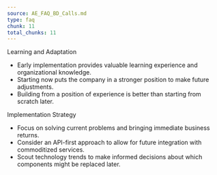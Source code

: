 ```yaml
---
source: AE_FAQ_BD_Calls.md
type: faq
chunk: 11
total_chunks: 11
---
```


Learning and Adaptation 
* Early implementation provides valuable learning experience and organizational knowledge.
* Starting now puts the company in a stronger position to make future adjustments.
* Building from a position of experience is better than starting from scratch later.

Implementation Strategy 
* Focus on solving current problems and bringing immediate business returns.
* Consider an API-first approach to allow for future integration with commoditized services.
* Scout technology trends to make informed decisions about which components might be replaced later.